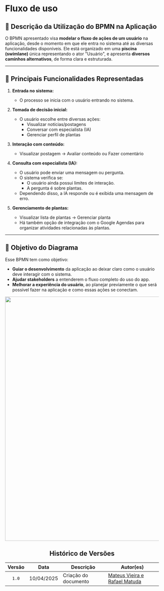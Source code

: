 # Fluxo de uso

## 📘 **Descrição da Utilização do BPMN na Aplicação**

O BPMN apresentado visa **modelar o fluxo de ações de um usuário** na aplicação, desde o momento em que ele entra no sistema até as diversas funcionalidades disponíveis. Ele está organizado em uma **piscina (swimlane)** única representando o ator "Usuário", e apresenta **diversos caminhos alternativos**, de forma clara e estruturada.

---

## 🔄 **Principais Funcionalidades Representadas**

1. **Entrada no sistema:**
   - O processo se inicia com o usuário entrando no sistema.

2. **Tomada de decisão inicial:**
   - O usuário escolhe entre diversas ações:
     - Visualizar notícias/postagens
     - Conversar com especialista (IA)
     - Gerenciar perfil de plantas

3. **Interação com conteúdo:**
   - Visualizar postagem → Avaliar conteúdo ou Fazer comentário

4. **Consulta com especialista (IA):**
   - O usuário pode enviar uma mensagem ou pergunta.
   - O sistema verifica se:
     - O usuário ainda possui limites de interação.
     - A pergunta é sobre plantas.
   - Dependendo disso, a IA responde ou é exibida uma mensagem de erro.

5. **Gerenciamento de plantas:**
   - Visualizar lista de plantas → Gerenciar planta
   - Há também opção de integração com o Google Agendas para organizar atividades relacionadas às plantas.

---

## 🎯 **Objetivo do Diagrama**

Esse BPMN tem como objetivo:

- **Guiar o desenvolvimento** da aplicação ao deixar claro como o usuário deve interagir com o sistema.
- **Ajudar stakeholders** a entenderem o fluxo completo do uso do app.
- **Melhorar a experiência do usuário**, ao planejar previamente o que será possível fazer na aplicação e como essas ações se conectam.

<div align="center">
    <img src="./assets/fluxo-bpmn.svg" width="800" />
<div/>

## Histórico de Versões

| Versão | Data | Descrição | Autor(es) |
| :----: | :--: | --------- | ----------- |
| `1.0`  | 10/04/2025 | Criação do documento | [Mateus Vieira e Rafael Matuda](/)  |
